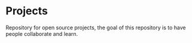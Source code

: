# Projects
Repository for open source projects, the goal of this repository is to have people collaborate and learn.

